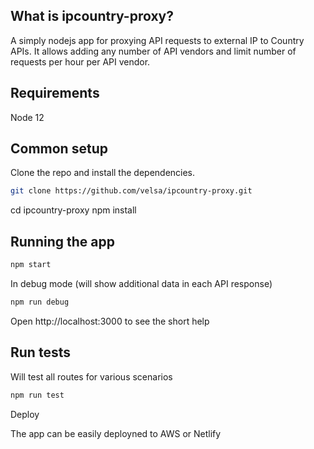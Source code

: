 ## What is ipcountry-proxy?

A simply nodejs app for proxying API requests to external IP to Country APIs.
It allows adding any number of API vendors and limit number of requests per hour per API vendor.

## Requirements

Node 12

## Common setup

Clone the repo and install the dependencies.

```bash
git clone https://github.com/velsa/ipcountry-proxy.git
```

cd ipcountry-proxy
npm install

## Running the app

```bash
npm start
```

In debug mode (will show additional data in each API response)

```bash
npm run debug
```

Open http://localhost:3000 to see the short help

## Run tests

Will test all routes for various scenarios

```bash
npm run test
```

Deploy

The app can be easily deployned to AWS or Netlify
